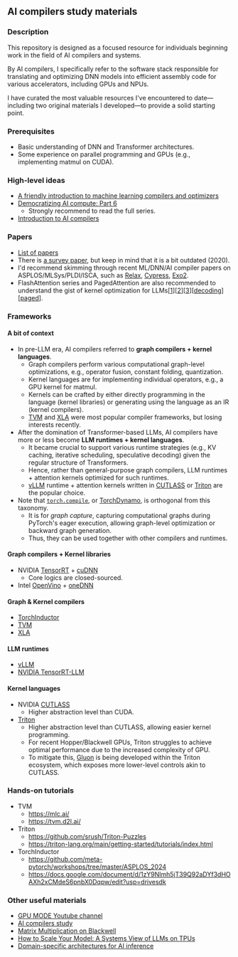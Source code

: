 ## AI compilers study materials 

### Description
This repository is designed as a focused resource for individuals beginning work in the field of AI compilers and systems.

​By AI compilers, I specifically refer to the software stack responsible for translating and optimizing DNN models into efficient assembly code for various accelerators, including GPUs and NPUs.

​I have curated the most valuable resources I've encountered to date—including two original materials I developed—to provide a solid starting point.

### Prerequisites
- Basic understanding of DNN and Transformer architectures.
- Some experience on parallel programming and GPUs (e.g., implementing matmul on CUDA).

### High-level ideas
- [A friendly introduction to machine learning compilers and optimizers](https://huyenchip.com/2021/09/07/a-friendly-introduction-to-machine-learning-compilers-and-optimizers.html)
- [Democratizing AI compute: Part 6](https://www.modular.com/blog/democratizing-ai-compute-part-6-what-about-ai-compilers)
  - Strongly recommend to read the full series.
- [Introduction to AI compilers](https://docs.google.com/presentation/d/1RZdV3Z-Q1NEbpU1-qk9C97yE1QvwNLJ9Gc7JLaFLZCw/edit?slide=id.p#slide=id.p)

### Papers
- [List of papers](https://github.com/merrymercy/awesome-tensor-compilers)
- There is [a survey paper](https://arxiv.org/abs/2002.03794), but keep in mind that it is a bit outdated (2020).
- I'd recommend skimming through recent ML/DNN/AI compiler papers on ASPLOS/MLSys/PLDI/ISCA, such as [Relax](https://arxiv.org/pdf/2311.02103), [Cypress](https://arxiv.org/pdf/2504.07004), [Exo2](https://arxiv.org/pdf/2411.07211).
- FlashAttention series and PagedAttention are also recommended to understand the gist of kernel optimization for LLMs[[1](https://arxiv.org/pdf/2205.14135)][[2](https://arxiv.org/pdf/2307.08691)][[3](https://arxiv.org/pdf/2407.08608)][[decoding](https://arxiv.org/pdf/2311.01282)][[paged](https://arxiv.org/pdf/2309.06180)].

### Frameworks
#### A bit of context
- In pre-LLM era, AI compilers referred to **graph compilers + kernel languages**. 
  - Graph compilers perform various computational graph-level optimizations, e.g., operator fusion, constant folding, quantization.
  - Kernel languages are for implementing individual operators, e.g., a GPU kernel for matmul.
  - Kernels can be crafted by either directly programming in the language (kernel libraries) or generating using the language as an IR (kernel compilers).
  - [TVM](https://github.com/apache/tvm) and [XLA](https://github.com/openxla/xla) were most popular compiler frameworks, but losing interests recently.
- After the domination of Transformer-based LLMs, AI compilers have more or less become **LLM runtimes + kernel languages**.
  - It became crucial to support various runtime strategies (e.g., KV caching, iterative scheduling, speculative decoding) given the regular structure of Transformers.
  - Hence, rather than general-purpose graph compilers, LLM runtimes + attention kernels optimized for such runtimes.
  - [vLLM](https://github.com/vllm-project/vllm) runtime + attention kernels written in [CUTLASS](https://docs.nvidia.com/cutlass/index.html) or [Triton](https://github.com/triton-lang/triton) are the popular choice.
- Note that [`torch.compile`](https://docs.pytorch.org/tutorials/intermediate/torch_compile_tutorial.html), or [TorchDynamo](https://github.com/pytorch/pytorch/tree/main/torch/_dynamo), is orthogonal from this taxonomy.
  - It is for *graph capture*, capturing computational graphs during PyTorch's eager execution, allowing graph-level optimization or backward graph generation.
  - Thus, they can be used together with other compilers and runtimes.

#### Graph compilers + Kernel libraries
- NVIDIA [TensorRT](https://github.com/NVIDIA/TensorRT) + [cuDNN](https://developer.nvidia.com/cudnn)
  - Core logics are closed-sourced.
- Intel [OpenVino](https://github.com/openvinotoolkit/openvino) + [oneDNN](https://github.com/uxlfoundation/oneDNN)

#### Graph & Kernel compilers
- [TorchInductor](https://github.com/pytorch/pytorch/tree/main/torch/_inductor)
- [TVM](https://github.com/apache/tvm)
- [XLA](https://github.com/openxla/xla)

#### LLM runtimes
- [vLLM](https://github.com/vllm-project/vllm)
- [NVIDIA TensorRT-LLM](https://github.com/NVIDIA/TensorRT-LLM)

#### Kernel languages
- NVIDIA [CUTLASS](https://docs.nvidia.com/cutlass/index.html)
  - Higher abstraction level than CUDA.
- [Triton](https://github.com/triton-lang/triton)
  - Higher abstraction level than CUTLASS, allowing easier kernel programming.
  - For recent Hopper/Blackwell GPUs, Triton struggles to achieve optimal performance due to the increased complexity of GPU.
  - To mitigate this, [Gluon](https://github.com/triton-lang/triton/blob/main/python/tutorials/gluon/01-intro.py) is being developed within the Triton ecosystem, which exposes more lower-level controls akin to CUTLASS.

### Hands-on tutorials
- TVM
  - https://mlc.ai/
  - https://tvm.d2l.ai/
- Triton
  - https://github.com/srush/Triton-Puzzles
  - https://triton-lang.org/main/getting-started/tutorials/index.html
- TorchInductor
  - https://github.com/meta-pytorch/workshops/tree/master/ASPLOS_2024
  - https://docs.google.com/document/d/1zY9Nlmh5jT39Q92aDYf3dHOAXh2xCMdeS6pnbX0Dqpw/edit?usp=drivesdk
 
### Other useful materials
- [GPU MODE Youtube channel](https://www.youtube.com/@GPUMODE)
- [AI compilers study](https://carpedm30.notion.site/AI-Compiler-Study-aaf4cff2c8734e50ad95ac6230dbd80b)
- [Matrix Multiplication on Blackwell](https://www.modular.com/blog/matrix-multiplication-on-nvidias-blackwell-part-1-introduction)
- [How to Scale Your Model: A Systems View of LLMs on TPUs](https://jax-ml.github.io/scaling-book/)
- [Domain-specific architectures for AI inference](https://fleetwood.dev/posts/domain-specific-architectures)
